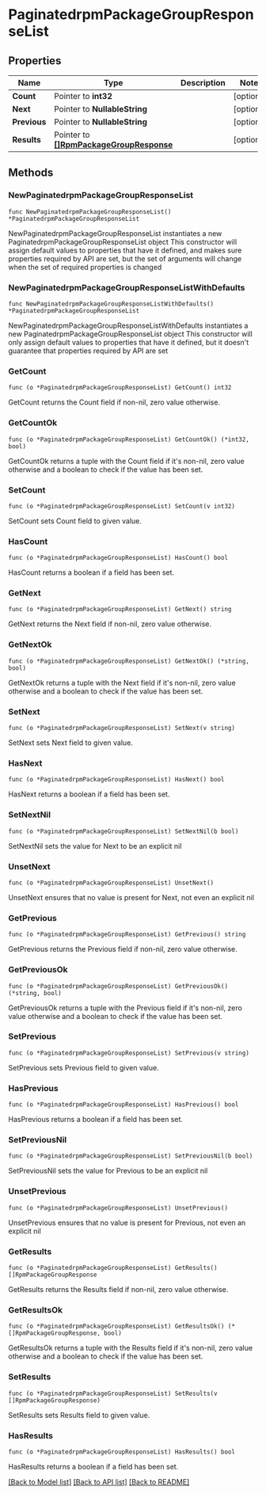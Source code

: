 # PaginatedrpmPackageGroupResponseList

## Properties

Name | Type | Description | Notes
------------ | ------------- | ------------- | -------------
**Count** | Pointer to **int32** |  | [optional] 
**Next** | Pointer to **NullableString** |  | [optional] 
**Previous** | Pointer to **NullableString** |  | [optional] 
**Results** | Pointer to [**[]RpmPackageGroupResponse**](RpmPackageGroupResponse.md) |  | [optional] 

## Methods

### NewPaginatedrpmPackageGroupResponseList

`func NewPaginatedrpmPackageGroupResponseList() *PaginatedrpmPackageGroupResponseList`

NewPaginatedrpmPackageGroupResponseList instantiates a new PaginatedrpmPackageGroupResponseList object
This constructor will assign default values to properties that have it defined,
and makes sure properties required by API are set, but the set of arguments
will change when the set of required properties is changed

### NewPaginatedrpmPackageGroupResponseListWithDefaults

`func NewPaginatedrpmPackageGroupResponseListWithDefaults() *PaginatedrpmPackageGroupResponseList`

NewPaginatedrpmPackageGroupResponseListWithDefaults instantiates a new PaginatedrpmPackageGroupResponseList object
This constructor will only assign default values to properties that have it defined,
but it doesn't guarantee that properties required by API are set

### GetCount

`func (o *PaginatedrpmPackageGroupResponseList) GetCount() int32`

GetCount returns the Count field if non-nil, zero value otherwise.

### GetCountOk

`func (o *PaginatedrpmPackageGroupResponseList) GetCountOk() (*int32, bool)`

GetCountOk returns a tuple with the Count field if it's non-nil, zero value otherwise
and a boolean to check if the value has been set.

### SetCount

`func (o *PaginatedrpmPackageGroupResponseList) SetCount(v int32)`

SetCount sets Count field to given value.

### HasCount

`func (o *PaginatedrpmPackageGroupResponseList) HasCount() bool`

HasCount returns a boolean if a field has been set.

### GetNext

`func (o *PaginatedrpmPackageGroupResponseList) GetNext() string`

GetNext returns the Next field if non-nil, zero value otherwise.

### GetNextOk

`func (o *PaginatedrpmPackageGroupResponseList) GetNextOk() (*string, bool)`

GetNextOk returns a tuple with the Next field if it's non-nil, zero value otherwise
and a boolean to check if the value has been set.

### SetNext

`func (o *PaginatedrpmPackageGroupResponseList) SetNext(v string)`

SetNext sets Next field to given value.

### HasNext

`func (o *PaginatedrpmPackageGroupResponseList) HasNext() bool`

HasNext returns a boolean if a field has been set.

### SetNextNil

`func (o *PaginatedrpmPackageGroupResponseList) SetNextNil(b bool)`

 SetNextNil sets the value for Next to be an explicit nil

### UnsetNext
`func (o *PaginatedrpmPackageGroupResponseList) UnsetNext()`

UnsetNext ensures that no value is present for Next, not even an explicit nil
### GetPrevious

`func (o *PaginatedrpmPackageGroupResponseList) GetPrevious() string`

GetPrevious returns the Previous field if non-nil, zero value otherwise.

### GetPreviousOk

`func (o *PaginatedrpmPackageGroupResponseList) GetPreviousOk() (*string, bool)`

GetPreviousOk returns a tuple with the Previous field if it's non-nil, zero value otherwise
and a boolean to check if the value has been set.

### SetPrevious

`func (o *PaginatedrpmPackageGroupResponseList) SetPrevious(v string)`

SetPrevious sets Previous field to given value.

### HasPrevious

`func (o *PaginatedrpmPackageGroupResponseList) HasPrevious() bool`

HasPrevious returns a boolean if a field has been set.

### SetPreviousNil

`func (o *PaginatedrpmPackageGroupResponseList) SetPreviousNil(b bool)`

 SetPreviousNil sets the value for Previous to be an explicit nil

### UnsetPrevious
`func (o *PaginatedrpmPackageGroupResponseList) UnsetPrevious()`

UnsetPrevious ensures that no value is present for Previous, not even an explicit nil
### GetResults

`func (o *PaginatedrpmPackageGroupResponseList) GetResults() []RpmPackageGroupResponse`

GetResults returns the Results field if non-nil, zero value otherwise.

### GetResultsOk

`func (o *PaginatedrpmPackageGroupResponseList) GetResultsOk() (*[]RpmPackageGroupResponse, bool)`

GetResultsOk returns a tuple with the Results field if it's non-nil, zero value otherwise
and a boolean to check if the value has been set.

### SetResults

`func (o *PaginatedrpmPackageGroupResponseList) SetResults(v []RpmPackageGroupResponse)`

SetResults sets Results field to given value.

### HasResults

`func (o *PaginatedrpmPackageGroupResponseList) HasResults() bool`

HasResults returns a boolean if a field has been set.


[[Back to Model list]](../README.md#documentation-for-models) [[Back to API list]](../README.md#documentation-for-api-endpoints) [[Back to README]](../README.md)


